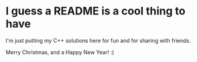 # I guess a README is a cool thing to have

I'm just putting my C++ solutions here for fun and for sharing with friends.

Merry Christmas, and a Happy New Year! :)
